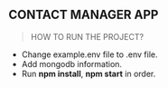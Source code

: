 ## CONTACT MANAGER APP

> HOW TO RUN THE PROJECT?
* Change example.env file to .env file.
* Add mongodb information.
* Run  **npm install**, **npm start**  in order.
